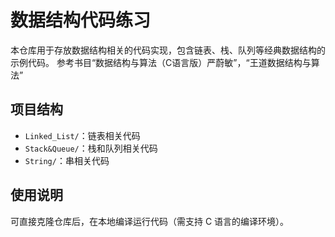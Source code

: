 # 数据结构代码练习
本仓库用于存放数据结构相关的代码实现，包含链表、栈、队列等经典数据结构的示例代码。
参考书目“数据结构与算法（C语言版）严蔚敏”，“王道数据结构与算法”

## 项目结构
- `Linked_List/`：链表相关代码
- `Stack&Queue/`：栈和队列相关代码
- `String/`：串相关代码

## 使用说明
可直接克隆仓库后，在本地编译运行代码（需支持 C 语言的编译环境）。
